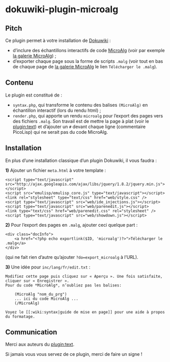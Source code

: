 dokuwiki-plugin-microalg
========================

Pitch
-----

Ce plugin permet à votre installation de [Dokuwiki](http://dokuwiki.org/) :

* d’inclure des échantillons interactifs de code [MicroAlg](http://microalg.info)
  (voir par exemple [la galerie MicroAlg](http://galerie.microalg.info/)) ;
* d’exporter chaque page sous la forme de scripts `.malg` (voir tout en bas
  de chaque page de [la galerie MicroAlg](http://galerie.microalg.info/) le lien
  `Télécharger le .malg`).

Contenu
-------

Le plugin est constitué de :

* `syntax.php`, qui transforme le contenu des balises `(MicroAlg)` en
  échantillon interactif (lors du rendu html) ;
* `render.php`, qui apporte un rendu `microalg` pour l’export des pages vers
  des fichiers `.malg`. Son travail est de mettre la page à plat (voir le
  [plugin:text](https://www.dokuwiki.org/plugin:text)) et d’ajouter un `#`
  devant chaque ligne (commentaire PicoLisp) qui ne serait pas du code MicroAlg.

Installation
------------

En plus d’une installation classique d’un plugin Dokuwiki, il vous faudra :

**1)** Ajouter un fichier `meta.html` à votre template :

    <script type="text/javascript" src="http://ajax.googleapis.com/ajax/libs/jquery/1.8.2/jquery.min.js"></script>
    <script src="emulisp/emulisp_core.js" type="text/javascript"></script>
    <link rel="stylesheet" type="text/css" href="web/style.css" />
    <script type="text/javascript" src="web/ide_injections.js"></script>
    <script type="text/javascript" src="web/parenedit.js"></script>
    <link type="text/css" href="web/parenedit.css" rel="stylesheet" />
    <script type="text/javascript" src="web/showdown.js"></script>

**2)** Pour l’export des pages en `.malg`, ajouter ceci quelque part :

    <div class="docInfo">
        <a href="<?php echo exportlink($ID, 'microalg')?>">Télécharger le .malg</a>
    </div>

(qui ne fait rien d’autre qu’ajouter `?do=export_microalg` à l’URL).

**3)** Une idée pour `inc/lang/fr/edit.txt` :

    Modifiez cette page puis cliquez sur « Aperçu ». Une fois satisfaite, cliquer sur « Enregistrer ».  
    Pour du code *MicroAlg*, n’oubliez pas les balises:

        (MicroAlg "nom_du_prg")
        ... ici du code MicroAlg ...
        (/MicroAlg)

    Voyez le [[:wiki:syntax|guide de mise en page]] pour une aide à propos du formatage.

Communication
-------------

Merci aux auteurs du [plugin:text](https://www.dokuwiki.org/plugin:text).

Si jamais vous vous servez de ce plugin, merci de faire un signe !
